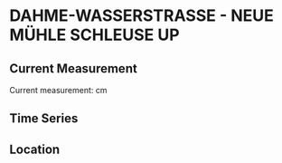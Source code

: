 # DAHME-WASSERSTRASSE - NEUE MÜHLE SCHLEUSE UP

## Current Measurement

Current measurement: <Value topic="rivers/pegel-online/DAW/NEUE MÜHLE SCHLEUSE UP/measurementValue"/> cm

## Time Series

<TimeSeries topic="rivers/pegel-online/DAW/NEUE MÜHLE SCHLEUSE UP/measurementValue" period="week" />

## Location

<WorldMap>
  <Marker lat="52.29747467626523" lon="13.649641346289082" labelTopic="rivers/pegel-online/DAW/NEUE MÜHLE SCHLEUSE UP" />
</WorldMap>
